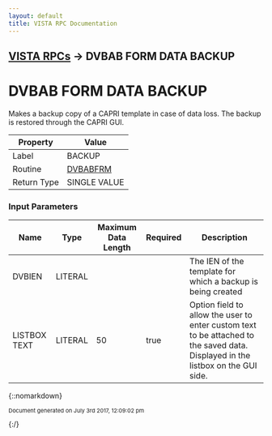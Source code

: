 ```yaml
---
layout: default
title: VISTA RPC Documentation
---
```


## [VISTA RPCs](TableOfContents) &#8594; DVBAB FORM DATA BACKUP
# DVBAB FORM DATA BACKUP

Makes a backup copy of a CAPRI template in case of data loss.  The backup is restored through the CAPRI GUI.

Property | Value
--- | ---
Label | BACKUP
Routine | [DVBABFRM](http://code.osehra.org/dox/Routine_DVBABFRM_source.html)
Return Type | SINGLE VALUE


### Input Parameters

Name | Type | Maximum Data Length | Required | Description
--- | --- | --- | --- | ---
DVBIEN | LITERAL |  |  | The IEN of the template for which a backup is being created
LISTBOX TEXT | LITERAL | 50 | true | Option field to allow the user to enter custom text to be attached to the saved data.  Displayed in the listbox on the GUI side.



{::nomarkdown} <br/><p style="font-size: 11px">Document generated on July 3rd 2017, 12:09:02 pm</p>{:/}